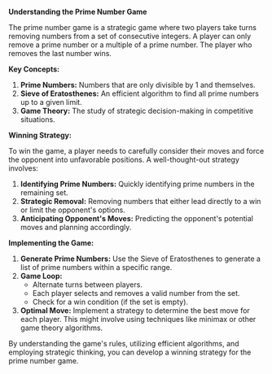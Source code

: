 **Understanding the Prime Number Game**

The prime number game is a strategic game where two players take turns removing numbers from a set of consecutive integers. A player can only remove a prime number or a multiple of a prime number. The player who removes the last number wins.

**Key Concepts:**

1. **Prime Numbers:** Numbers that are only divisible by 1 and themselves.
2. **Sieve of Eratosthenes:** An efficient algorithm to find all prime numbers up to a given limit.
3. **Game Theory:** The study of strategic decision-making in competitive situations.

**Winning Strategy:**

To win the game, a player needs to carefully consider their moves and force the opponent into unfavorable positions. A well-thought-out strategy involves:

1. **Identifying Prime Numbers:** Quickly identifying prime numbers in the remaining set.
2. **Strategic Removal:** Removing numbers that either lead directly to a win or limit the opponent's options.
3. **Anticipating Opponent's Moves:** Predicting the opponent's potential moves and planning accordingly.

**Implementing the Game:**

1. **Generate Prime Numbers:** Use the Sieve of Eratosthenes to generate a list of prime numbers within a specific range.
2. **Game Loop:** 
   - Alternate turns between players.
   - Each player selects and removes a valid number from the set.
   - Check for a win condition (if the set is empty).
3. **Optimal Move:** Implement a strategy to determine the best move for each player. This might involve using techniques like minimax or other game theory algorithms.

By understanding the game's rules, utilizing efficient algorithms, and employing strategic thinking, you can develop a winning strategy for the prime number game.
